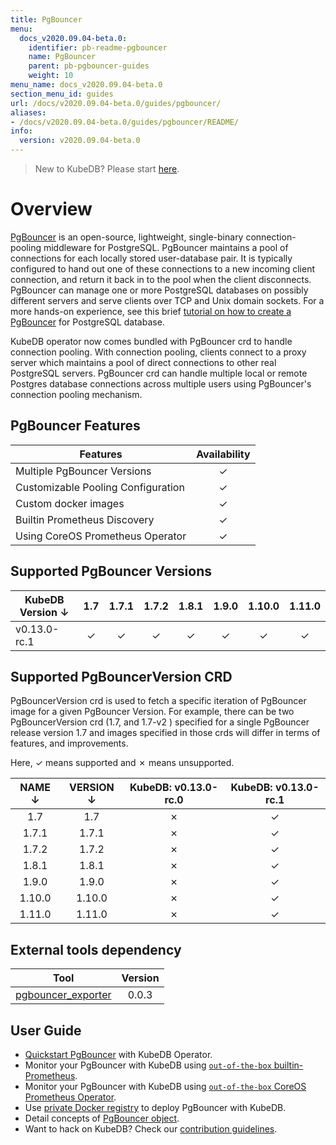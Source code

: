 ```yaml
---
title: PgBouncer
menu:
  docs_v2020.09.04-beta.0:
    identifier: pb-readme-pgbouncer
    name: PgBouncer
    parent: pb-pgbouncer-guides
    weight: 10
menu_name: docs_v2020.09.04-beta.0
section_menu_id: guides
url: /docs/v2020.09.04-beta.0/guides/pgbouncer/
aliases:
- /docs/v2020.09.04-beta.0/guides/pgbouncer/README/
info:
  version: v2020.09.04-beta.0
---
```


> New to KubeDB? Please start [here](/docs/v2020.09.04-beta.0/concepts/README).
>
# Overview

[PgBouncer](https://pgbouncer.github.io/) is an open-source, lightweight, single-binary connection-pooling middleware for PostgreSQL. PgBouncer maintains a pool of connections for each locally stored user-database pair. It is typically configured to hand out one of these connections to a new incoming client connection, and return it back in to the pool when the client disconnects. PgBouncer can manage one or more PostgreSQL databases on possibly different servers and serve clients over TCP and Unix domain sockets. For a more hands-on experience, see this brief [tutorial on how to create a PgBouncer](https://pgdash.io/blog/pgbouncer-connection-pool.html) for PostgreSQL database.

KubeDB operator now comes bundled with PgBouncer crd to handle connection pooling. With connection pooling, clients connect to a proxy server which maintains a pool of direct connections to other real PostgreSQL servers. PgBouncer crd can handle multiple local or remote Postgres database connections across multiple users using PgBouncer's connection pooling mechanism.

## PgBouncer Features

| Features                           | Availability |
| ---------------------------------- | :----------: |
| Multiple PgBouncer Versions        |   &#10003;   |
| Customizable Pooling Configuration |   &#10003;   |
| Custom docker images               |   &#10003;   |
| Builtin Prometheus Discovery       |   &#10003;   |
| Using CoreOS Prometheus Operator   |   &#10003;   |

## Supported PgBouncer Versions

| KubeDB Version ↓|   1.7  |  1.7.1 |  1.7.2 |  1.8.1 |  1.9.0 |  1.10.0|  1.11.0|
| -------------- | :---:  | :---:  | :----: | :----: | :----: | :----: | :----: |
| v0.13.0-rc.1   |&#10003;|&#10003;|&#10003;|&#10003;|&#10003;|&#10003;|&#10003;|

## Supported PgBouncerVersion CRD
PgBouncerVersion crd is used to fetch a specific iteration of PgBouncer image for a given PgBouncer Version. For example, there can be two PgBouncerVersion crd (1.7, and 1.7-v2 ) specified for a single PgBouncer release version 1.7 and images specified in those crds will differ in terms of features, and improvements.

Here, &#10003; means supported and &#10007; means unsupported.

|   NAME  ↓| VERSION ↓| KubeDB: v0.13.0-rc.0 | KubeDB: v0.13.0-rc.1 |
| :------: | :------: | :------------------: | :------------------: |
|   1.7    |   1.7    |      &#10007;        |       &#10003;       |
|   1.7.1  |  1.7.1   |      &#10007;        |       &#10003;       |
|   1.7.2  |  1.7.2   |      &#10007;        |       &#10003;       |
|   1.8.1  |  1.8.1   |      &#10007;        |       &#10003;       |
|   1.9.0  |  1.9.0   |      &#10007;        |       &#10003;       |
|   1.10.0 |  1.10.0  |      &#10007;        |       &#10003;       |
|   1.11.0 |  1.11.0  |      &#10007;        |       &#10003;       |

## External tools dependency

| Tool                                    | Version |
| --------------------------------------- | :-----: |
| [pgbouncer_exporter](https://github.com/kubedb/pgbouncer_exporter) | 0.0.3  |

## User Guide

- [Quickstart PgBouncer](/docs/v2020.09.04-beta.0/guides/pgbouncer/quickstart/quickstart) with KubeDB Operator.
- Monitor your PgBouncer with KubeDB using [`out-of-the-box` builtin-Prometheus](/docs/v2020.09.04-beta.0/guides/pgbouncer/monitoring/using-builtin-prometheus).
- Monitor your PgBouncer with KubeDB using [`out-of-the-box` CoreOS Prometheus Operator](/docs/v2020.09.04-beta.0/guides/pgbouncer/monitoring/using-coreos-prometheus-operator).
- Use [private Docker registry](/docs/v2020.09.04-beta.0/guides/pgbouncer/private-registry/using-private-registry) to deploy PgBouncer with KubeDB.
- Detail concepts of [PgBouncer object](/docs/v2020.09.04-beta.0/concepts/database-proxy/pgbouncer).
- Want to hack on KubeDB? Check our [contribution guidelines](/docs/v2020.09.04-beta.0/CONTRIBUTING).
